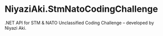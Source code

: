 # NiyaziAki.StmNatoCodingChallenge
.NET API for STM &amp; NATO Unclassified Coding Challenge – developed by Niyazi Aki.
